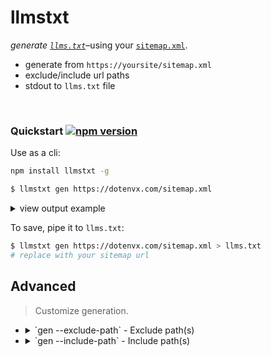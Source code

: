 # llmstxt

*generate [`llms.txt`](https://dotenvx.com/llms.txt)*–using your [`sitemap.xml`](https://dotenvx.com/sitemap.xml).

* generate from `https://yoursite/sitemap.xml`
* exclude/include url paths
* stdout to `llms.txt` file

&nbsp;


### Quickstart [![npm version](https://img.shields.io/npm/v/llmstxt.svg)](https://www.npmjs.com/package/llmstxt)

Use as a cli:

```sh
npm install llmstxt -g

$ llmstxt gen https://dotenvx.com/sitemap.xml
```
<details><summary>view output example</summary><br>

  ```
  - [dotenvx run -f](https://dotenvx.com/docs/advanced/run-f.html): Compose multiple .env files for environment variables loading, as you need.
  - [dotenvx run --log-level](https://dotenvx.com/docs/advanced/run-log-level.html): Set `--log-level` to whatever you wish.
  - [dotenvx run --env HELLO=String](https://dotenvx.com/docs/advanced/run-overload.html): Override existing env variables. These can be variables already on your machine or variables loaded as files consecutively. The last variable seen will 'win'.
  - [dotenvx run --quiet](https://dotenvx.com/docs/advanced/run-quiet.html): Use `--quiet` to suppress all output (except errors).
  - [dotenvx run - Shell Expansion](https://dotenvx.com/docs/advanced/run-shell-expansion.html): Prevent your shell from expanding inline `$VARIABLES` before dotenvx has a chance to inject them. Use a subshell.
  ...
  ```

</details>

To save, pipe it to `llms.txt`:

```sh
$ llmstxt gen https://dotenvx.com/sitemap.xml > llms.txt
# replace with your sitemap url
```

## Advanced

> Customize generation.
>

* <details><summary>`gen --exclude-path` - Exclude path(s)</summary><br>

  Exclude paths from generation.

  ```sh
  # exclude all blog posts
  $ llmstxt gen https://dotenvx.com/sitemap.xml --exclude-path "**/blog/**"

  # exclude all docs
  $ llmstxt gen https://dotenvx.com/sitemap.xml --exclude-path "**/docs/**"

  # exclude privacy and terms
  $ llmstxt gen https://dotenvx.com/sitemap.xml -ep "**/privacy**" -ep "**/terms**"
  ```

  </details>
* <details><summary>`gen --include-path` - Include path(s)</summary><br>

  Include paths for generation.

  ```sh
  # include all docs only
  $ llmstxt gen https://dotenvx.com/sitemap.xml --include-path "**/docs/**"

  # include all blogs only
  $ llmstxt gen https://dotenvx.com/sitemap.xml -ip "**/blog/**"
  ```

  </details>

&nbsp;
